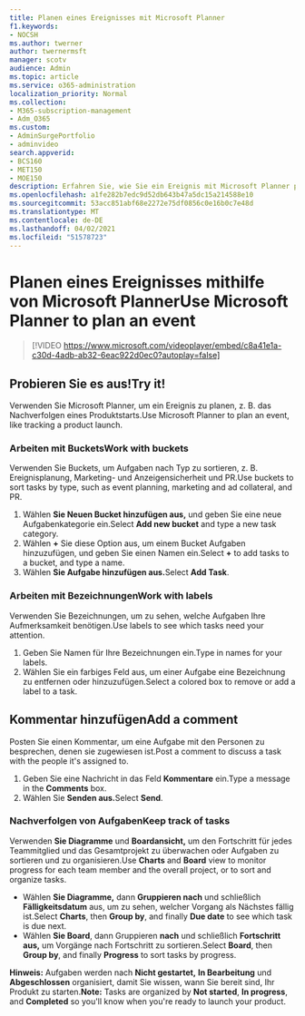 ```yaml
---
title: Planen eines Ereignisses mit Microsoft Planner
f1.keywords:
- NOCSH
ms.author: twerner
author: twernermsft
manager: scotv
audience: Admin
ms.topic: article
ms.service: o365-administration
localization_priority: Normal
ms.collection:
- M365-subscription-management
- Adm_O365
ms.custom:
- AdminSurgePortfolio
- adminvideo
search.appverid:
- BCS160
- MET150
- MOE150
description: Erfahren Sie, wie Sie ein Ereignis mit Microsoft Planner planen.
ms.openlocfilehash: a1fe282b7edc9d52db643b47a5dc15a214588e10
ms.sourcegitcommit: 53acc851abf68e2272e75df0856c0e16b0c7e48d
ms.translationtype: MT
ms.contentlocale: de-DE
ms.lasthandoff: 04/02/2021
ms.locfileid: "51578723"
---
```

# <a name="use-microsoft-planner-to-plan-an-event"></a><span data-ttu-id="8dbe5-103">Planen eines Ereignisses mithilfe von Microsoft Planner</span><span class="sxs-lookup"><span data-stu-id="8dbe5-103">Use Microsoft Planner to plan an event</span></span>

> [!VIDEO https://www.microsoft.com/videoplayer/embed/c8a41e1a-c30d-4adb-ab32-6eac922d0ec0?autoplay=false]

## <a name="try-it"></a><span data-ttu-id="8dbe5-104">Probieren Sie es aus!</span><span class="sxs-lookup"><span data-stu-id="8dbe5-104">Try it!</span></span>

<span data-ttu-id="8dbe5-105">Verwenden Sie Microsoft Planner, um ein Ereignis zu planen, z. B. das Nachverfolgen eines Produktstarts.</span><span class="sxs-lookup"><span data-stu-id="8dbe5-105">Use Microsoft Planner to plan an event, like tracking a product launch.</span></span>

### <a name="work-with-buckets"></a><span data-ttu-id="8dbe5-106">Arbeiten mit Buckets</span><span class="sxs-lookup"><span data-stu-id="8dbe5-106">Work with buckets</span></span>

<span data-ttu-id="8dbe5-107">Verwenden Sie Buckets, um Aufgaben nach Typ zu sortieren, z. B. Ereignisplanung, Marketing- und Anzeigensicherheit und PR.</span><span class="sxs-lookup"><span data-stu-id="8dbe5-107">Use buckets to sort tasks by type, such as event planning, marketing and ad collateral, and PR.</span></span>

1. <span data-ttu-id="8dbe5-108">Wählen  **Sie Neuen Bucket hinzufügen aus,**  und geben Sie eine neue Aufgabenkategorie ein.</span><span class="sxs-lookup"><span data-stu-id="8dbe5-108">Select  **Add new bucket**  and type a new task category.</span></span>
2. <span data-ttu-id="8dbe5-109">Wählen  **+**  Sie diese Option aus, um einem Bucket Aufgaben hinzuzufügen, und geben Sie einen Namen ein.</span><span class="sxs-lookup"><span data-stu-id="8dbe5-109">Select  **+**  to add tasks to a bucket, and type a name.</span></span>
3. <span data-ttu-id="8dbe5-110">Wählen **Sie Aufgabe hinzufügen aus.**</span><span class="sxs-lookup"><span data-stu-id="8dbe5-110">Select  **Add Task**.</span></span>

### <a name="work-with-labels"></a><span data-ttu-id="8dbe5-111">Arbeiten mit Bezeichnungen</span><span class="sxs-lookup"><span data-stu-id="8dbe5-111">Work with labels</span></span>

<span data-ttu-id="8dbe5-112">Verwenden Sie Bezeichnungen, um zu sehen, welche Aufgaben Ihre Aufmerksamkeit benötigen.</span><span class="sxs-lookup"><span data-stu-id="8dbe5-112">Use labels to see which tasks need your attention.</span></span>

1. <span data-ttu-id="8dbe5-113">Geben Sie Namen für Ihre Bezeichnungen ein.</span><span class="sxs-lookup"><span data-stu-id="8dbe5-113">Type in names for your labels.</span></span>
2. <span data-ttu-id="8dbe5-114">Wählen Sie ein farbiges Feld aus, um einer Aufgabe eine Bezeichnung zu entfernen oder hinzuzufügen.</span><span class="sxs-lookup"><span data-stu-id="8dbe5-114">Select a colored box to remove or add a label to a task.</span></span>

## <a name="add-a-comment"></a><span data-ttu-id="8dbe5-115">Kommentar hinzufügen</span><span class="sxs-lookup"><span data-stu-id="8dbe5-115">Add a comment</span></span>

<span data-ttu-id="8dbe5-116">Posten Sie einen Kommentar, um eine Aufgabe mit den Personen zu besprechen, denen sie zugewiesen ist.</span><span class="sxs-lookup"><span data-stu-id="8dbe5-116">Post a comment to discuss a task with the people it's assigned to.</span></span>

1. <span data-ttu-id="8dbe5-117">Geben Sie eine Nachricht in das Feld  **Kommentare**  ein.</span><span class="sxs-lookup"><span data-stu-id="8dbe5-117">Type a message in the  **Comments**  box.</span></span>
2. <span data-ttu-id="8dbe5-118">Wählen Sie **Senden aus.**</span><span class="sxs-lookup"><span data-stu-id="8dbe5-118">Select  **Send**.</span></span>

### <a name="keep-track-of-tasks"></a><span data-ttu-id="8dbe5-119">Nachverfolgen von Aufgaben</span><span class="sxs-lookup"><span data-stu-id="8dbe5-119">Keep track of tasks</span></span>

<span data-ttu-id="8dbe5-120">Verwenden  **Sie Diagramme**  und  **Boardansicht,**  um den Fortschritt für jedes Teammitglied und das Gesamtprojekt zu überwachen oder Aufgaben zu sortieren und zu organisieren.</span><span class="sxs-lookup"><span data-stu-id="8dbe5-120">Use  **Charts**  and  **Board**  view to monitor progress for each team member and the overall project, or to sort and organize tasks.</span></span>

- <span data-ttu-id="8dbe5-121">Wählen  **Sie Diagramme,** dann **Gruppieren nach** und schließlich **Fälligkeitsdatum**  aus, um zu sehen, welcher Vorgang als Nächstes fällig ist.</span><span class="sxs-lookup"><span data-stu-id="8dbe5-121">Select  **Charts**, then **Group by**, and finally **Due date**  to see which task is due next.</span></span>
- <span data-ttu-id="8dbe5-122">Wählen  **Sie Board**, dann Gruppieren **nach** und schließlich **Fortschritt aus,**  um Vorgänge nach Fortschritt zu sortieren.</span><span class="sxs-lookup"><span data-stu-id="8dbe5-122">Select  **Board**, then **Group by**, and finally **Progress**  to sort tasks by progress.</span></span>

<span data-ttu-id="8dbe5-123">**Hinweis:**  Aufgaben werden nach  **Nicht gestartet,**  **In Bearbeitung** und  **Abgeschlossen**  organisiert, damit Sie wissen, wann Sie bereit sind, Ihr Produkt zu starten.</span><span class="sxs-lookup"><span data-stu-id="8dbe5-123">**Note:**  Tasks are organized by  **Not started**,  **In progress**, and  **Completed**  so you'll know when you're ready to launch your product.</span></span>